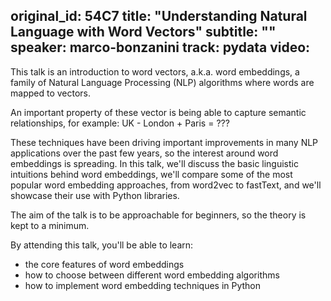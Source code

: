 original_id: 54C7
title: "Understanding Natural Language with Word Vectors"
subtitle: ""
speaker: marco-bonzanini
track: pydata
video:
---
This talk is an introduction to word vectors, a.k.a. word embeddings, 
a family of Natural Language Processing (NLP) algorithms
where words are mapped to vectors.

An important property of these vector is
being able to capture semantic relationships,
for example:
UK - London + Paris = ???

These techniques have been driving important improvements in many NLP applications
over the past few years, so the interest around word embeddings is spreading.
In this talk, we'll discuss the basic linguistic intuitions behind word embeddings, 
we'll compare some of the most popular word embedding approaches, from word2vec
to fastText, and we'll showcase their use with Python libraries.

The aim of the talk is to be approachable for beginners,
so the theory is kept to a minimum.

By attending this talk, you'll be able to learn:
- the core features of word embeddings
- how to choose between different word embedding algorithms
- how to implement word embedding techniques in Python